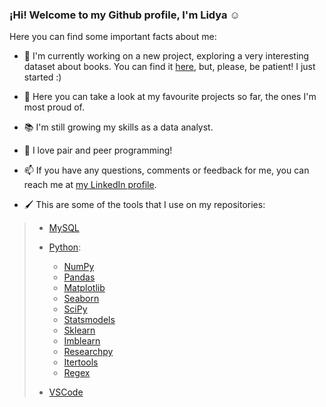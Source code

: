 ### ¡Hi! Welcome to my Github profile, I'm Lidya ☺


Here you can find some important facts about me:

- 🔧 I'm currently working on a new project, exploring a very interesting dataset about books. You can find it [here](https://github.com/LidyaDescals/book-database), but, please, be patient! I just started :)

- 🔗 Here you can take a look at my favourite projects so far, the ones I'm most proud of.
 
- 📚 I'm still growing my skills as a data analyst. 
 
- 👯 I love pair and peer programming!
 
- 📫 If you have any questions, comments or feedback for me, you can reach me at [my LinkedIn profile](https://www.linkedin.com/in/lidyadescalssamper/).

- 🖌 This are some of the tools that I use on my repositories:


 >- [MySQL](https://www.mysql.com/)
 >
 >- [Python](https://www.python.org/):
 >   - [NumPy](https://numpy.org/)
 >   - [Pandas](https://pandas.pydata.org/) 
 >   - [Matplotlib](https://matplotlib.org/)
 >   - [Seaborn](https://seaborn.pydata.org/)
 >   - [SciPy](https://scipy.org/)
 >   - [Statsmodels](https://www.statsmodels.org/stable/index.html)
 >   - [Sklearn](https://scikit-learn.org/stable/)
 >   - [Imblearn](https://imbalanced-learn.org/stable/)
 >   - [Researchpy](https://researchpy.readthedocs.io/en/latest/)
 >   - [Itertools](https://docs.python.org/3/library/itertools.html)
 >   - [Regex](https://docs.python.org/3/library/re.html)
 >
 >- [VSCode](https://code.visualstudio.com/)
   
